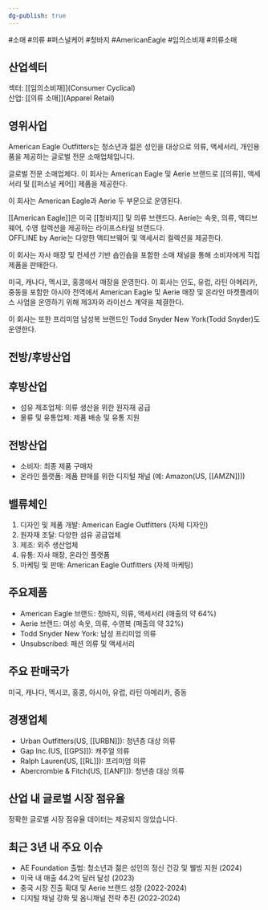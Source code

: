 ```yaml
---
dg-publish: true
---
```

#소매 #의류 #퍼스널케어 #청바지 #AmericanEagle #임의소비재 #의류소매


## 산업섹터

섹터: [[임의소비재]](Consumer Cyclical)  
산업: [[의류 소매]](Apparel Retail)

## 영위사업

American Eagle Outfitters는 청소년과 젊은 성인을 대상으로 의류, 액세서리, 개인용품을 제공하는 글로벌 전문 소매업체입니다.

글로벌 전문 소매업체다. 이 회사는 American Eagle 및 Aerie 브랜드로 [[의류]], 액세서리 및 [[퍼스널 케어]] 제품을 제공한다.  

이 회사는 American Eagle과 Aerie 두 부문으로 운영된다.  
  
[[American Eagle]]은 미국 [[청바지]] 및 의류 브랜드다. Aerie는 속옷, 의류, 액티브웨어, 수영 컬렉션을 제공하는 라이프스타일 브랜드다.  
OFFLINE by Aerie는 다양한 액티브웨어 및 액세서리 컬렉션을 제공한다.  
  
이 회사는 자사 매장 및 컨세션 기반 숍인숍을 포함한 소매 채널을 통해 소비자에게 직접 제품을 판매한다.  

미국, 캐나다, 멕시코, 홍콩에서 매장을 운영한다. 이 회사는 인도, 유럽, 라틴 아메리카, 중동을 포함한 아시아 전역에서 American Eagle 및 Aerie 매장 및 온라인 마켓플레이스 사업을 운영하기 위해 제3자와 라이선스 계약을 체결한다.  
  
이 회사는 또한 프리미엄 남성복 브랜드인 Todd Snyder New York(Todd Snyder)도 운영한다.


## 전방/후방산업

## 후방산업

- 섬유 제조업체: 의류 생산을 위한 원자재 공급
- 물류 및 유통업체: 제품 배송 및 유통 지원

## 전방산업

- 소비자: 최종 제품 구매자
- 온라인 플랫폼: 제품 판매를 위한 디지털 채널 (예: Amazon(US, [[AMZN]]))

## 밸류체인

1. 디자인 및 제품 개발: American Eagle Outfitters (자체 디자인)
2. 원자재 조달: 다양한 섬유 공급업체
3. 제조: 외주 생산업체
4. 유통: 자사 매장, 온라인 플랫폼
5. 마케팅 및 판매: American Eagle Outfitters (자체 마케팅)

## 주요제품

- American Eagle 브랜드: 청바지, 의류, 액세서리 (매출의 약 64%)
- Aerie 브랜드: 여성 속옷, 의류, 수영복 (매출의 약 32%)
- Todd Snyder New York: 남성 프리미엄 의류
- Unsubscribed: 패션 의류 및 액세서리

## 주요 판매국가

미국, 캐나다, 멕시코, 홍콩, 아시아, 유럽, 라틴 아메리카, 중동

## 경쟁업체

- Urban Outfitters(US, [[URBN]]): 청년층 대상 의류
- Gap Inc.(US, [[GPS]]): 캐주얼 의류
- Ralph Lauren(US, [[RL]]): 프리미엄 의류
- Abercrombie & Fitch(US, [[ANF]]): 청년층 대상 의류

## 산업 내 글로벌 시장 점유율

정확한 글로벌 시장 점유율 데이터는 제공되지 않았습니다.

## 최근 3년 내 주요 이슈

- AE Foundation 출범: 청소년과 젊은 성인의 정신 건강 및 웰빙 지원 (2024)
- 미국 내 매출 44.2억 달러 달성 (2023)
- 중국 시장 진출 확대 및 Aerie 브랜드 성장 (2022-2024)
- 디지털 채널 강화 및 옴니채널 전략 추진 (2022-2024)